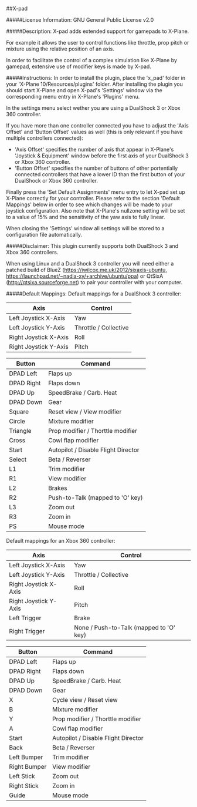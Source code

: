 ##X-pad

#####License Information:
GNU General Public License v2.0

#####Description:
X-pad adds extended support for gamepads to X-Plane.

For example it allows the user to control functions like throttle, prop pitch or mixture using the relative position of an axis.

In order to facilitate the control of a complex simulation like X-Plane by gamepad, extensive use of modifier keys is made by X-pad.

#####Instructions:
In order to install the plugin, place the 'x_pad' folder in your 'X-Plane 10/Resources/plugins' folder.
After installing the plugin you should start X-Plane and open X-pad's 'Settings' window via the corresponding menu entry in X-Plane's 'Plugins' menu.

In the settings menu select wether you are using a DualShock 3 or Xbox 360 controller.

If you have more than one controller connected you have to adjust the 'Axis Offset' and 'Button Offset' values as well (this is only relevant if you have multiple controllers connected):
- 'Axis Offset' specifies the number of axis that appear in X-Plane's 'Joystick & Equipment' window before the first axis of your DualShock 3 or Xbox 360 controller.
- 'Button Offset' specifies the number of buttons of other portentially connected controllers that have a lower ID than the first button of your DualShock or Xbox 360 controller.

Finally press the 'Set Default Assignments' menu entry to let X-pad set up X-Plane correctly for your controller.
Please refer to the section 'Default Mappings' below in order to see which changes will be made to your joystick configuration.
Also note that X-Plane's nullzone setting will be set to a value of 15% and the sensitivity of the yaw axis to fully linear.

When closing the 'Settings' window all settings will be stored to a configuration file automatically.

#####Disclaimer:
This plugin currently supports both DualShock 3 and Xbox 360 controllers.

When using Linux and a DualShock 3 controller you will need either a patched build of BlueZ (https://iwilcox.me.uk/2012/sixaxis-ubuntu, https://launchpad.net/~nadia-xy/+archive/ubuntu/ppa) or QtSixA (http://qtsixa.sourceforge.net) to pair your controller with your computer.

#####Default Mappings:
Default mappings for a DualShock 3 controller:

| Axis                  | Control               |
| --------------------- | ----------------------|
| Left Joystick X-Axis  | Yaw                   |
| Left Joystick Y-Axis  | Throttle / Collective |
| Right Joystick X-Axis | Roll                  |
| Right Joystick Y-Axis | Pitch                 |

| Button     | Command                             |
| ---------- | ------------------------------------|
| DPAD Left  | Flaps up                            |
| DPAD Right | Flaps down                          |
| DPAD Up    | SpeedBrake / Carb. Heat             |
| DPAD Down  | Gear                                |
| Square     | Reset view / View modifier          |
| Circle     | Mixture modifier                    |
| Triangle   | Prop modifier / Thorttle modifier   |
| Cross      | Cowl flap modifier                  |
| Start      | Autopilot / Disable Flight Director |
| Select     | Beta / Reverser                     |
| L1         | Trim modifier                       |
| R1         | View modifier                       |
| L2         | Brakes                              |
| R2         | Push-to-Talk (mapped to 'O' key)    |
| L3         | Zoom out                            |
| R3         | Zoom in                             |
| PS         | Mouse mode                          |


Default mappings for an Xbox 360 controller:

| Axis                  | Control                                 |
| --------------------- | --------------------------------------- |
| Left Joystick X-Axis  | Yaw                                     |
| Left Joystick Y-Axis  | Throttle / Collective                   |
| Right Joystick X-Axis | Roll                                    |
| Right Joystick Y-Axis | Pitch                                   |
| Left Trigger          | Brake                                   |
| Right Trigger         | None / Push-to-Talk (mapped to 'O' key) |

| Button       | Command                             |
| -------------| ------------------------------------|
| DPAD Left    | Flaps up                            |
| DPAD Right   | Flaps down                          |
| DPAD Up      | SpeedBrake / Carb. Heat             |
| DPAD Down    | Gear                                |
| X            | Cycle view / Reset view             |
| B            | Mixture modifier                    |
| Y            | Prop modifier / Thorttle modifier   |
| A            | Cowl flap modifier                  |
| Start        | Autopilot / Disable Flight Director |
| Back         | Beta / Reverser                     |
| Left Bumper  | Trim modifier                       |
| Right Bumper | View modifier                       |
| Left Stick   | Zoom out                            |
| Right Stick  | Zoom in                             |
| Guide        | Mouse mode                          |

